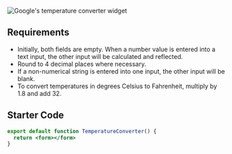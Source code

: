 ![Google's temperature converter widget](https://www.greatfrontend.com/img/questions/temperature-converter/google-search-temperature-converter.png)

## Requirements

- Initially, both fields are empty. When a number value is entered into a text input, the other input will be calculated and reflected.
- Round to 4 decimal places where necessary.
- If a non-numerical string is entered into one input, the other input will be blank.
- To convert temperatures in degrees Celsius to Fahrenheit, multiply by 1.8 and add 32.

## Starter Code

```jsx
export default function TemperatureConverter() {
  return <form></form>
}
```
